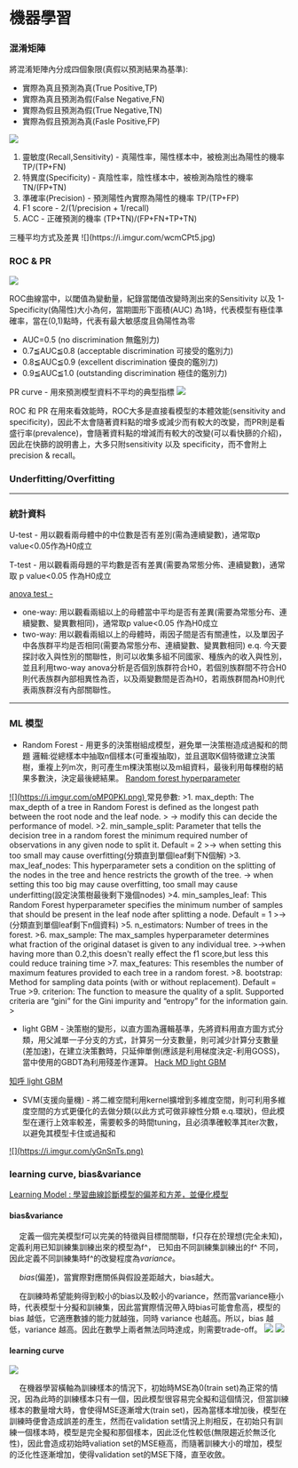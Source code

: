 # 機器學習

### 混淆矩陣
將混淆矩陣內分成四個象限(真假以預測結果為基準):
* 實際為真且預測為真(True Positive,TP)
* 實際為真且預測為假(False Negative,FN)
* 實際為假且預測為假(True Negative,TN)
* 實際為假且預測為真(Fasle Positive,FP)
<html>
    <a href = 'https://www.ycc.idv.tw/confusion-matrix.html'>

![](https://i.imgur.com/RbVHzPR.jpg)
        </a>
</html>

1. 靈敏度(Recall,Sensitivity) - 真陽性率，陽性樣本中，被檢測出為陽性的機率 TP/(TP+FN)
2. 特異度(Specificity) - 真陰性率，陰性樣本中，被檢測為陰性的機率 TN/(FP+TN)
3. 準確率(Precision) - 預測陽性內實際為陽性的機率    TP/(TP+FP)
4. F1 score - 2/(1/precision + 1/recall)
5. ACC - 正確預測的機率 (TP+TN)/(FP+FN+TP+TN)
<a>
    三種平均方式及差異
![](https://i.imgur.com/wcmCPt5.jpg)


### ROC & PR
![](https://i.imgur.com/v8jKLa2.jpg)


ROC曲線當中，以閾值為變動量，紀錄當閾值改變時測出來的Sensitivity 以及 1-Specificity(偽陽性)大小為何，當期圖形下面積(AUC) 為1時，代表模型有極佳準確率，當在(0,1)點時，代表有最大敏感度且偽陽性為零

* AUC=0.5 (no discrimination 無鑑別力)
* 0.7≦AUC≦0.8 (acceptable discrimination 可接受的鑑別力)
* 0.8≦AUC≦0.9 (excellent discrimination 優良的鑑別力)
* 0.9≦AUC≦1.0 (outstanding discrimination 極佳的鑑別力)

PR curve - 用來預測模型資料不平均的典型指標
<a href = 'https://machinelearningmastery.com/roc-curves-and-precision-recall-curves-for-classification-in-python/'>
![](https://i.imgur.com/I0a7jCP.png)


</a>

ROC 和 PR 在用來看效能時，ROC大多是直接看模型的本體效能(sensitivity and specificity)，因此不太會隨著資料點的增多或減少而有較大的改變，而PR則是看盛行率(prevalence)，會隨著資料點的增減而有較大的改變(可以看快篩的介紹)，因此在快篩的說明書上，大多只附sensitivity 以及 specificity，而不會附上precision & recall。
### Underfitting/Overfitting


--------------------
### 統計資料
U-test - 用以觀看兩母體中的中位數是否有差別(需為連續變數)，通常取p value<0.05作為H0成立

T-test - 用以觀看兩母題的平均數是否有差異(需要為常態分佈、連續變數)，通常取 p value<0.05 作為H0成立

<a href = 'https://www.technologynetworks.com/informatics/articles/one-way-vs-two-way-anova-definition-differences-assumptions-and-hypotheses-306553'>
    anova test - 
</a> 

* one-way: 用以觀看兩組以上的母體當中平均是否有差異(需要為常態分布、連續變數、變異數相同)，通常取p value<0.05 作為H0成立
* two-way: 用以觀看兩組以上的母體時，兩因子間是否有關連性，以及單因子中各族群平均是否相同(需要為常態分布、連續變數、變異數相同)
e.q. 今天要探討收入與性別的關聯性，則可以收集多組不同國家、種族內的收入與性別，並且利用two-way anova分析是否個別族群符合H0，若個別族群間不符合H0則代表族群內部相異性為否，以及兩變數間是否為H0，若兩族群間為H0則代表兩族群沒有內部關聯性。
------------
### ML 模型

* Random Forest - 用更多的決策樹組成模型，避免單一決策樹造成過擬和的問題
邏輯:從總樣本中抽取n個樣本(可重複抽取)，並且選取K個特徵建立決策樹，重複上列m次，則可產生m棵決策樹以及m組資料，最後利用每棵樹的結果多數決，決定最後總結果。
                                                                    <a href = 'https://www.analyticsvidhya.com/blog/2020/03/beginners-guide-random-forest-hyperparameter-tuning/'> Random forest hyperparameter </a>
<a href = 'https://ithelp.ithome.com.tw/m/articles/10272586'>
    ![](https://i.imgur.com/oMP0PKI.png)
</a>
常見參數:
>1. max_depth: The max_depth of a tree in Random Forest is defined as the longest path between the root node and the leaf node.
> -> modify this can decide the performance of model.
>2. min_sample_split: Parameter that tells the decision tree in a random forest the minimum required number of observations in any given node to split it. Default = 2
>-> when setting this too small may cause overfitting(分類直到單個leaf剩下N個解)
>3. max_leaf_nodes: This hyperparameter sets a condition on the splitting of the nodes in the tree and hence restricts the growth of the tree. -> when setting this too big may cause overfitting, too small may cause underfitting(設定決策樹最後剩下幾個nodes)
>4. min_samples_leaf: This Random Forest hyperparameter specifies the minimum number of samples that should be present in the leaf node after splitting a node. Default = 1
>->(分類直到單個leaf剩下n個資料)
>5. n_estimators: Number of trees in the forest.
>6. max_sample: The max_samples hyperparameter determines what fraction of the original dataset is given to any individual tree.
>->when having more than 0.2,this doesn't really effect the f1 score,but less this could reduce training time
>7. max_features: This resembles the number of maximum features provided to each tree in a random forest.
>8. bootstrap: Method for sampling data points (with or without replacement). Default = True
>9. criterion: The function to measure the quality of a split. Supported criteria are “gini” for the Gini impurity and “entropy” for the information gain.
>


* light GBM - 決策樹的變形，以直方圖為邏輯基準，先將資料用直方圖方式分類，用父減單一子分支的方式，計算另一分支數量，則可減少計算分支數量(差加速)，在建立決策數時，只延伸單側(應該是利用梯度決定-利用GOSS)，當中使用的GBDT為利用殘差作運算。
<a href = 'https://hackmd.io/@WangJengYun/HyLtemyxI'> Hack MD light GBM</a>
<a href = 'https://zhuanlan.zhihu.com/p/99069186'>
    知呼 light GBM
</a>

* SVM(支援向量機) - 將二維空間利用kernel擴增到多維度空間，則可利用多維度空間的方式更優化的去做分類(以此方式可做非線性分類 e.q.環狀)，但此模型在運行上效率較差，需要較多的時間tuning，且必須準確較準其iter次數，以避免其模型卡住或過擬和
<a href = 'https://ithelp.ithome.com.tw/articles/10270447'>
    ![](https://i.imgur.com/yGnSnTs.png)

</a>

### learning curve, bias&variance
<a href = 'https://medium.com/ai%E5%8F%8D%E6%96%97%E5%9F%8E/learning-model-%E5%AD%B8%E7%BF%92%E6%9B%B2%E7%B7%9A%E8%A8%BA%E6%96%B7%E6%A8%A1%E5%9E%8B%E7%9A%84%E5%81%8F%E5%B7%AE%E5%92%8C%E6%96%B9%E5%B7%AE-%E4%B8%A6%E5%84%AA%E5%8C%96%E6%A8%A1%E5%9E%8B-47e472507923'>Learning Model : 學習曲線診斷模型的偏差和方差，並優化模型</a>
#### **bias&variance**
&emsp; 定義一個完美模型f可以完美的特徵與目標間關聯，f只存在於理想(完全未知)，定義利用已知訓練集訓練出來的模型為f^， 已知由不同訓練集訓練出的f^ 不同，因此定義不同訓練集時f^的改變程度為*variance*。

&emsp; *bias*(偏差)，當實際對應關係與假設差距越大，bias越大。

&emsp; 在訓練時希望能夠得到較小的bias以及較小的variance，然而當variance極小時，代表模型十分擬和訓練集，因此當實際情況帶入時bias可能會愈高，模型的 bias 越低，它適應數據的能力就越強，同時 variance 也越高。所以，bias 越低，variance 越高。因此在數學上兩者無法同時達成，則需要trade-off。
![](https://i.imgur.com/zg4DXiC.png)
![](https://i.imgur.com/VW68L4n.png)

#### **learning curve** 

![](https://i.imgur.com/V2lk6l5.png)

&emsp; 在機器學習橫軸為訓練樣本的情況下，初始時MSE為0(train set)為正常的情況，因為此時的訓練樣本只有一個，因此模型很容易完全擬和這個情況，但當訓練樣本的數量增大時，會使得MSE逐漸增大(train set)，因為當樣本增加後，模型在訓練時便會造成誤差的產生，然而在validation set情況上則相反，在初始只有訓練一個樣本時，模型是完全擬和那個樣本，因此泛化性較低(無限趨近於無泛化性)，因此會造成初始時valiation set的MSE極高，而隨著訓練大小的增加，模型的泛化性逐漸增加，使得validation set的MSE下降，直至收斂。




